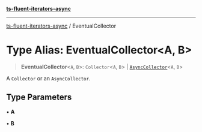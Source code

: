 [**ts-fluent-iterators-async**](../README.md)

---

[ts-fluent-iterators-async](../README.md) / EventualCollector

# Type Alias: EventualCollector\<A, B\>

> **EventualCollector**\<`A`, `B`\>: `Collector`\<`A`, `B`\> \| [`AsyncCollector`](../interfaces/AsyncCollector.md)\<`A`, `B`\>

A `Collector` or an `AsyncCollector`.

## Type Parameters

• **A**

• **B**
